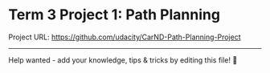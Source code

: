 # Term 3 Project 1: Path Planning

Project URL: https://github.com/udacity/CarND-Path-Planning-Project

---

Help wanted - add your knowledge, tips & tricks by editing this file! 🎉
